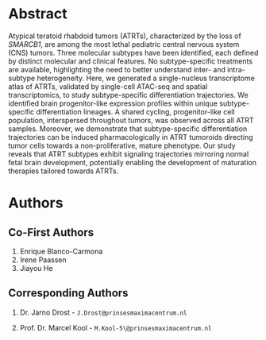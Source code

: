 # Abstract

Atypical teratoid rhabdoid tumors (ATRTs), characterized by the loss of *SMARCB1*, are among the most lethal pediatric central nervous system (CNS) tumors. Three molecular subtypes have been identified, each defined by distinct molecular and clinical features. No subtype-specific treatments are available, highlighting the need to better understand inter- and intra-subtype heterogeneity. Here, we generated a single-nucleus transcriptome atlas of ATRTs, validated by single-cell ATAC-seq and spatial transcriptomics, to study subtype-specific differentiation trajectories. We identified brain progenitor-like expression profiles within unique subtype-specific differentiation lineages. A shared cycling, progenitor-like cell population, interspersed throughout tumors, was observed across all ATRT samples. Moreover, we demonstrate that subtype-specific differentiation trajectories can be induced pharmacologically in ATRT tumoroids directing tumor cells towards a non-proliferative, mature phenotype. Our study reveals that ATRT subtypes exhibit signaling trajectories mirroring normal fetal brain development, potentially enabling the development of maturation therapies tailored towards ATRTs.

# Authors

## Co-First Authors

1.  Enrique Blanco-Carmona
2.  Irene Paassen
3.  Jiayou He

## Corresponding Authors

1.  Dr. Jarno Drost - `J.Drost@prinsesmaximacentrum.nl`

2.  Prof. Dr. Marcel Kool - `M.Kool-5\@prinsesmaximacentrum.nl`

